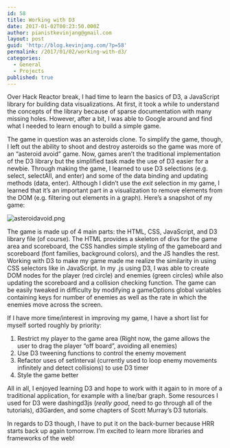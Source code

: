 ```yaml
---
id: 58
title: Working with D3
date: 2017-01-02T00:23:50.000Z
author: pianistkevinjang@gmail.com
layout: post
guid: 'http://blog.kevinjang.com/?p=58'
permalink: /2017/01/02/working-with-d3/
categories:
  - General
  - Projects
published: true
---
```

Over Hack Reactor break, I had time to learn the basics of D3, a JavaScript library for building data visualizations. At first, it took a while to understand the concepts of the library because of sparse documentation with many missing holes. However, after a bit, I was able to Google around and find what I needed to learn enough to build a simple game.<!--more-->

The game in question was an asteroids clone. To simplify the game, though, I left out the ability to shoot and destroy asteroids so the game was more of an &#8220;asteroid avoid&#8221; game. Now, games aren&#8217;t the traditional implementation of the D3 library but the simplified task made the use of D3 easier for a newbie. Through making the game, I learned to use D3 selections (e.g. select, selectAll, and enter) and some of the data binding and updating methods (data, enter). Although I didn&#8217;t use the _exit_ selection in my game, I learned that it&#8217;s an important part in a visualization to remove elements from the DOM (e.g. filtering out elements in a graph). Here&#8217;s a snapshot of my game:

![asteroidavoid.png]({{site.baseurl}}/images/asteroidavoid.png)

The game is made up of 4 main parts: the HTML, CSS, JavaScript, and D3 library file (of course). The HTML provides a skeleton of divs for the game area and scoreboard, the CSS handles simple styling of the gameboard and scoreboard (font families, background colors), and the JS handles the rest. Working with D3 to make my game made me realize the similarity in using CSS selectors like in JavaScript. In my .js using D3, I was able to create DOM nodes for the player (red circle) and enemies (green circles) while also updating the scoreboard and a collision checking function. The game can be easily tweaked in difficulty by modifying a gameOptions global variables containing keys for number of enemies as well as the rate in which the enemies move across the screen.

If I have more time/interest in improving my game, I have a short list for myself sorted roughly by priority:

  1. Restrict my player to the game area (Right now, the game allows the user to drag the player &#8220;off board&#8221;, avoiding all enemies)
  2. Use D3 tweening functions to control the enemy movement
  3. Refactor uses of setInterval (currently used to loop enemy movements infinitely and detect collisions) to use D3 timer
  4. Style the game better

All in all, I enjoyed learning D3 and hope to work with it again to in more of a traditional application, for example with a line/bar graph. Some resources I used for D3 were dashingd3js (_really good_, need to go through all of the tutorials), d3Garden, and some chapters of Scott Murray&#8217;s D3 tutorials.

In regards to D3 though, I have to put it on the back-burner because HRR starts back up again tomorrow. I&#8217;m excited to learn more libraries and frameworks of the web!
